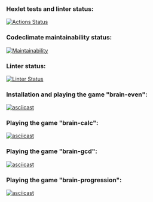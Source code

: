 ### Hexlet tests and linter status:
[![Actions Status](https://github.com/sunn-shinne/frontend-project-lvl1/workflows/hexlet-check/badge.svg)](https://github.com/sunn-shinne/frontend-project-lvl1/actions)

### Codeclimate maintainability status:
[![Maintainability](https://api.codeclimate.com/v1/badges/a99a88d28ad37a79dbf6/maintainability)](https://github.com/sunn-shinne/frontend-project-lvl1/actions)

### Linter status:
[![Linter Status](https://github.com/sunn-shinne/frontend-project-lvl1/workflows/linter-check/badge.svg)](https://github.com/sunn-shinne/frontend-project-lvl1/actions)


### Installation and playing the game "brain-even":
[![asciicast](https://asciinema.org/a/MnALljnKpu0jDCo2TMl80pNx5.svg)](https://asciinema.org/a/MnALljnKpu0jDCo2TMl80pNx5)

### Playing the game "brain-calc":
[![asciicast](https://asciinema.org/a/7401x1xRs1KFWCZyjCsoLOFZ3.svg)](https://asciinema.org/a/7401x1xRs1KFWCZyjCsoLOFZ3)

### Playing the game "brain-gcd":
[![asciicast](https://asciinema.org/a/GfWLSDYEKq1ZsHyJ7LBut8lkC.svg)](https://asciinema.org/a/GfWLSDYEKq1ZsHyJ7LBut8lkC)

### Playing the game "brain-progression":
[![asciicast](https://asciinema.org/a/b4wjAQHR7CPQReNrzMj4y2X1J.svg)](https://asciinema.org/a/b4wjAQHR7CPQReNrzMj4y2X1J)